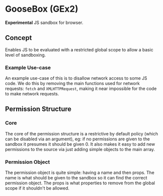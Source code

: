 # GooseBox (GEx2)

**Experimental** JS sandbox for browser.


## Concept

Enables JS to be evaluated with a restricted global scope to allow a basic level of sandboxing.

### Example Use-case

An example use-case of this is to disallow network access to some JS code. We do this by removing the main functions used for network requests: `fetch` and `XMLHTTPRequest`, making it near impossible for the code to make network requests.


## Permission Structure

### Core

The core of the permission structure is a restrictive by default policy (which can be disabled via an argument), eg: if no permissions are given to the sandbox it presumes it should be given 0. It also makes it easy to add new permissions to the source via just adding simple objects to the main array.

### Permission Object

The permission object is quite simple: having a name and then props. The name is what should be given to the sandbox so it can find the correct permission object. The props is what properties to remove from the global scope if it shouldn't be allowed.